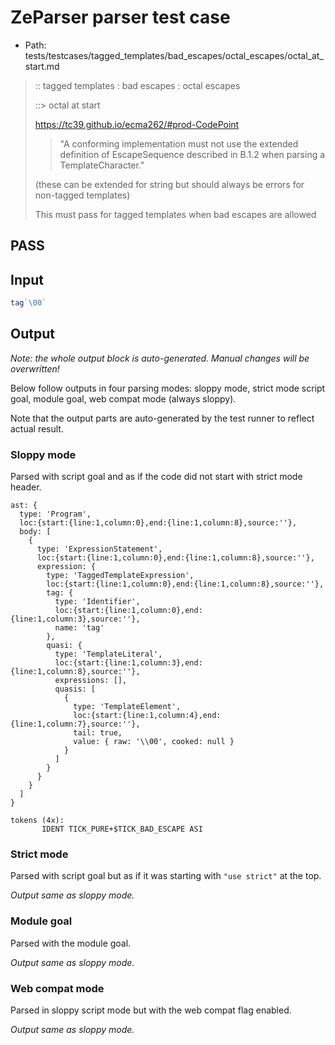 # ZeParser parser test case

- Path: tests/testcases/tagged_templates/bad_escapes/octal_escapes/octal_at_start.md

> :: tagged templates : bad escapes : octal escapes
>
> ::> octal at start
>
> https://tc39.github.io/ecma262/#prod-CodePoint
>
> > "A conforming implementation must not use the extended definition of EscapeSequence described in B.1.2 when parsing a TemplateCharacter."
>
> (these can be extended for string but should always be errors for non-tagged templates)
>
> This must pass for tagged templates when bad escapes are allowed

## PASS

## Input

`````js
tag`\00`
`````

## Output

_Note: the whole output block is auto-generated. Manual changes will be overwritten!_

Below follow outputs in four parsing modes: sloppy mode, strict mode script goal, module goal, web compat mode (always sloppy).

Note that the output parts are auto-generated by the test runner to reflect actual result.

### Sloppy mode

Parsed with script goal and as if the code did not start with strict mode header.

`````
ast: {
  type: 'Program',
  loc:{start:{line:1,column:0},end:{line:1,column:8},source:''},
  body: [
    {
      type: 'ExpressionStatement',
      loc:{start:{line:1,column:0},end:{line:1,column:8},source:''},
      expression: {
        type: 'TaggedTemplateExpression',
        loc:{start:{line:1,column:0},end:{line:1,column:8},source:''},
        tag: {
          type: 'Identifier',
          loc:{start:{line:1,column:0},end:{line:1,column:3},source:''},
          name: 'tag'
        },
        quasi: {
          type: 'TemplateLiteral',
          loc:{start:{line:1,column:3},end:{line:1,column:8},source:''},
          expressions: [],
          quasis: [
            {
              type: 'TemplateElement',
              loc:{start:{line:1,column:4},end:{line:1,column:7},source:''},
              tail: true,
              value: { raw: '\\00', cooked: null }
            }
          ]
        }
      }
    }
  ]
}

tokens (4x):
       IDENT TICK_PURE+$TICK_BAD_ESCAPE ASI
`````

### Strict mode

Parsed with script goal but as if it was starting with `"use strict"` at the top.

_Output same as sloppy mode._

### Module goal

Parsed with the module goal.

_Output same as sloppy mode._

### Web compat mode

Parsed in sloppy script mode but with the web compat flag enabled.

_Output same as sloppy mode._
